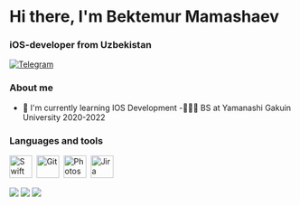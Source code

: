 <div id="header">
	<h1>Hi there, I'm Bektemur Mamashaev</h1>
	<h3>iOS-developer from Uzbekistan</h3>
</div>

<div id="socials">
	<a href="https://t.me/bektemur_07">
		<img src="https://img.shields.io/badge/Telegram-blue?style=for-the-badge&logo=telegram&logoColor=white" alt="Telegram"/>
	</a>
</div>


### About me
- 🧠 I'm currently learning IOS Development
-👨🏻‍🎓 BS at Yamanashi Gakuin University 2020-2022

<!--
**bb-pro/bb-pro** is a ✨ _special_ ✨ repository because its `README.md` (this file) appears on your GitHub profile.

Here are some ideas to get you started:

- 🔭 I’m currently working on ...
- 🌱 I’m currently learning Swift
- 👯 I’m looking to collaborate on ...
- 🤔 I’m looking for help with ...
- 💬 Ask me about ...
- 📫 How to reach me: ...
- ⚡ Fun fact: ...
-->

### Languages and tools

<img src="https://cdn.jsdelivr.net/gh/devicons/devicon/icons/swift/swift-original.svg" title="Swift" width="40" height="40"/>&nbsp;
<img src="https://cdn.jsdelivr.net/gh/devicons/devicon/icons/git/git-plain.svg" title="Git" width="40" height="40"/>&nbsp;
<img src="https://cdn.jsdelivr.net/gh/devicons/devicon/icons/photoshop/photoshop-line.svg" title="Photoshop" width="40" height="40"/>&nbsp;
<img src="https://cdn.jsdelivr.net/gh/devicons/devicon/icons/jira/jira-original.svg" title="Jira" width="40" height="40"/>&nbsp;

![](http://github-profile-summary-cards.vercel.app/api/cards/profile-details?username=bb-pro&theme=github)
![](http://github-profile-summary-cards.vercel.app/api/cards/stats?username=bb-pro&theme=github)
![](http://github-profile-summary-cards.vercel.app/api/cards/productive-time?username=bb-pro&theme=github&utcOffset=8)
